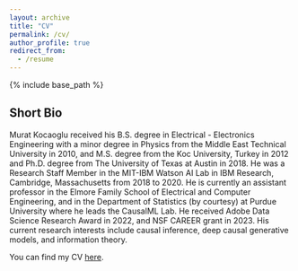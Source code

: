 ```yaml
---
layout: archive
title: "CV"
permalink: /cv/
author_profile: true
redirect_from:
  - /resume
---
```


{% include base_path %}

## Short Bio
Murat Kocaoglu received his B.S. degree in Electrical - Electronics Engineering with a minor degree in Physics from the Middle East Technical University in 2010, and M.S. degree from the Koc University, Turkey in 2012 and Ph.D. degree from The University of Texas at Austin in 2018. He was a Research Staff Member in the MIT-IBM Watson AI Lab in IBM Research, Cambridge, Massachusetts from 2018 to 2020. He is currently an assistant professor in the Elmore Family School of Electrical and Computer Engineering, and in the Department of Statistics (by courtesy) at Purdue University where he leads the CausalML Lab. He received Adobe Data Science Research Award in 2022, and NSF CAREER grant in 2023. His current research interests include causal inference, deep causal generative models, and information theory.

You can find my CV [here](https://docs.google.com/viewer?url=https://github.com/mkocaoglu/mkocaoglu.github.io/raw/master/files/Kocaoglu_CV.pdf).
